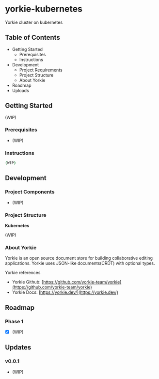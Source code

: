 # yorkie-kubernetes

Yorkie cluster on kubernetes

## Table of Contents

- Getting Started
  - Prerequisites
  - Instructions
- Development
  - Project Requirements
  - Project Structure
  - About Yorkie
- Roadmap
- Uploads

## Getting Started

(WIP)

### Prerequisites

- (WIP)

### Instructions

```bash
(WIP)
```

## Development

### Project Components

- (WIP)

### Project Structure

**Kubernetes**

(WIP)

### About Yorkie

Yorkie is an open source document store for building collaborative editing applications. Yorkie uses JSON-like documents(CRDT) with optional types.

Yorkie references

- Yorkie Github: [https://github.com/yorkie-team/yorkie](https://github.com/yorkie-team/yorkie)
- Yorkie Docs: [https://yorkie.dev/](https://yorkie.dev/)

## Roadmap

### **Phase 1**

- [x] (WIP)


## Updates

### **v0.0.1**

- (WIP)